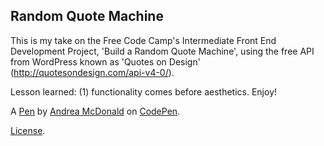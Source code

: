Random Quote Machine
--------------------
This is my take on the Free Code Camp's Intermediate Front End Development Project, 'Build a Random Quote Machine', using the free API from WordPress known as 'Quotes on Design' (http://quotesondesign.com/api-v4-0/). 

Lesson learned: (1) functionality comes before aesthetics.
Enjoy!

A [Pen](http://codepen.io/amcdonald/pen/WwyGyz) by [Andrea McDonald](http://codepen.io/amcdonald) on [CodePen](http://codepen.io/).

[License](http://codepen.io/amcdonald/pen/WwyGyz/license).